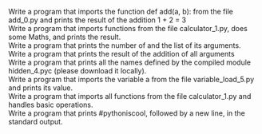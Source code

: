 Write a program that imports the function def add(a, b): from the file add_0.py and prints the result of the addition 1 + 2 = 3  
Write a program that imports functions from the file calculator_1.py, does some Maths, and prints the result.  
Write a program that prints the number of and the list of its arguments.  
Write a program that prints the result of the addition of all arguments  
Write a program that prints all the names defined by the compiled module hidden_4.pyc (please download it locally).  
Write a program that imports the variable a from the file variable_load_5.py and prints its value.  
Write a program that imports all functions from the file calculator_1.py and handles basic operations.  
Write a program that prints #pythoniscool, followed by a new line, in the standard output.  
